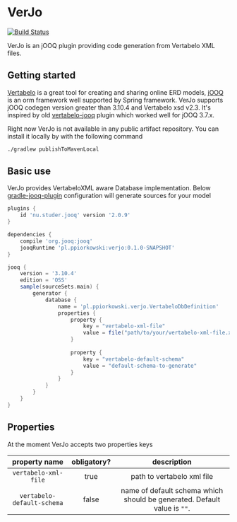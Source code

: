 VerJo
==

[![Build Status](https://travis-ci.org/piorkowskiprzemyslaw/verjo.svg?branch=master)](https://travis-ci.org/piorkowskiprzemyslaw/verjo)

VerJo is an jOOQ plugin providing code generation from Vertabelo XML files.

Getting started
--
[Vertabelo](https://www.vertabelo.com) is a great tool for creating and sharing online ERD models, [jOOQ](https://www.jooq.org) is an orm framework well supported by Spring framework. VerJo supports jOOQ codegen version greater than 3.10.4 and Vertabelo xsd v2.3. It's inspired by old [vertabelo-jooq](https://github.com/Vertabelo/vertabelo-jooq) plugin which worked well for jOOQ 3.7.x. 

Right now VerJo is not available in any public artifact repository. You can install it locally by with the following command
```bash
./gradlew publishToMavenLocal
```

Basic use
--
VerJo provides VertabeloXML aware Database implementation. Below [gradle-jooq-plugin](https://github.com/etiennestuder/gradle-jooq-plugin) configuration will generate sources for your model
```groovy
plugins {
    id 'nu.studer.jooq' version '2.0.9'
}

dependencies {
    compile 'org.jooq:jooq'
    jooqRuntime 'pl.ppiorkowski:verjo:0.1.0-SNAPSHOT'
}

jooq {
    version = '3.10.4'
    edition = 'OSS'
    sample(sourceSets.main) {
        generator {
            database {
                name = 'pl.ppiorkowski.verjo.VertabeloDbDefinition'
                properties {
                    property {
                        key = "vertabelo-xml-file"
                        value = file("path/to/your/vertabelo-xml-file.xml")
                    }
                    
                    property {
                        key = "vertabelo-default-schema"
                        value = "default-schema-to-generate"
                    }
                }
            }
        }
    }
}
```

Properties
--
At the moment VerJo accepts two properties keys

property name | obligatory? | description
:---: | :---: | :---:
`vertabelo-xml-file` | true | path to vertabelo xml file
`vertabelo-default-schema` | false | name of default schema which should be generated. Default value is `""`.
